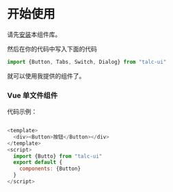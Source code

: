 # 开始使用

请先[安装](#/doc/install)本组件库。

然后在你的代码中写入下面的代码

```js
import {Button, Tabs, Switch, Dialog} from "talc-ui"
```

就可以使用我提供的组件了。

### Vue 单文件组件

代码示例：

```js

<template>
  <div><Button>按钮</Button></div>
</template>
<script>
  import {Butto} from "talc-ui"
  export default {
    components: {Button}
  }
</script>
```
